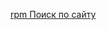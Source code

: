 

[rpm Поиск по сайту](https://www.linux.org.ru/search.jsp?q=rpm&range=ALL&interval=ALL&user=&_usertopic=on)